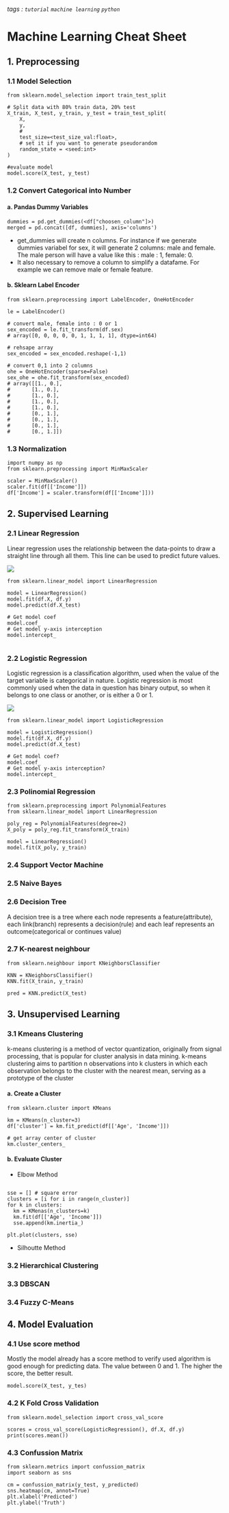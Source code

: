 ###### tags : `tutorial` `machine learning` `python`

# Machine Learning Cheat Sheet

## 1. Preprocessing
### 1.1 Model Selection

```
from sklearn.model_selection import train_test_split

# Split data with 80% train data, 20% test 
X_train, X_test, y_train, y_test = train_test_split(
    X, 
    y, 
    # 
    test_size=<test_size_val:float>,
    # set it if you want to generate pseudorandom
    random_state = <seed:int>  
)

#evaluate model
model.score(X_test, y_test)
```
### 1.2 Convert Categorical into Number
#### a. Pandas Dummy Variables

```
dummies = pd.get_dummies(<df["choosen_column"]>)
merged = pd.concat([df, dummies], axis='columns')
```
- get_dummies will create n columns. For instance if we generate dummies variabel for sex, it will generate 2 columns: male and female. The male person will have a value like this : male : 1, female: 0.   
- It also necessary to remove a column to simplify a datafame. For example we can remove male or female feature. 


#### b. Sklearn Label Encoder
```
from sklearn.preprocessing import LabelEncoder, OneHotEncoder

le = LabelEncoder()

# convert male, female into : 0 or 1
sex_encoded = le.fit_transform(df.sex)
# array([0, 0, 0, 0, 0, 1, 1, 1, 1], dtype=int64)

# rehsape array
sex_encoded = sex_encoded.reshape(-1,1)

# convert 0,1 into 2 columns
ohe = OneHotEncoder(sparse=False)
sex_ohe = ohe.fit_transform(sex_encoded)
# array([[1., 0.],
#       [1., 0.],
#       [1., 0.],
#       [1., 0.],
#       [1., 0.],
#       [0., 1.],
#       [0., 1.],
#       [0., 1.],
#       [0., 1.]])
```

### 1.3 Normalization
```
import numpy as np
from sklearn.preprocessing import MinMaxScaler

scaler = MinMaxScaler()
scaler.fit(df[['Income']])
df['Income'] = scaler.transform(df[['Income']]))

```

## 2. Supervised Learning
### 2.1 Linear Regression

Linear regression uses the relationship between the data-points to draw a straight line through all them. This line can be used to predict future values.

![](https://i.imgur.com/aadHcgi.png)

```
from sklearn.linear_model import LinearRegression

model = LinearRegression()
model.fit(df.X, df.y)
model.predict(df.X_test)

# Get model coef
model.coef_ 
# Get model y-axis interception
model.intercept_


```

### 2.2 Logistic Regression

Logistic regression is a classification algorithm, used when the value of the target variable is categorical in nature. Logistic regression is most commonly used when the data in question has binary output, so when it belongs to one class or another, or is either a 0 or 1.

![](https://i.imgur.com/ajD4vT6.jpg)

```
from sklearn.linear_model import LogisticRegression

model = LogisticRegression()
model.fit(df.X, df.y)
model.predict(df.X_test)

# Get model coef?
model.coef_ 
# Get model y-axis interception?
model.intercept_

```

### 2.3 Polinomial Regression

```
from sklearn.preprocessing import PolynomialFeatures
from sklearn.linear_model import LinearRegression

poly_reg = PolynomialFeatures(degree=2)
X_poly = poly_reg.fit_transform(X_train)

model = LinearRegression()  
model.fit(X_poly, y_train)

```

### 2.4 Support Vector Machine


### 2.5 Naive Bayes
### 2.6 Decision Tree

A decision tree is a tree where each node represents a feature(attribute), each link(branch) represents a decision(rule) and each leaf represents an outcome(categorical or continues value)


### 2.7 K-nearest neighbour

```
from sklearn.neighbour import KNeighborsClassifier

KNN = KNeighborsClassifier()
KNN.fit(X_train, y_train)

pred = KNN.predict(X_test)
```




## 3. Unsupervised Learning

### 3.1 Kmeans Clustering

k-means clustering is a method of vector quantization, originally from signal processing, that is popular for cluster analysis in data mining. k-means clustering aims to partition n observations into k clusters in which each observation belongs to the cluster with the nearest mean, serving as a prototype of the cluster

#### a. Create a Cluster
```
from sklearn.cluster import KMeans

km = KMeans(n_cluster=3)
df['cluster'] = km.fit_predict(df[['Age', 'Income']])

# get array center of cluster
km.cluster_centers_
```

#### b. Evaluate Cluster
- Elbow Method
```

sse = [] # square error
clusters = [i for i in range(n_cluster)]
for k in clusters:
  km = KMenas(n_clusters=k)
  km.fit(df[['Age', 'Income']])
  sse.append(km.inertia_)

plt.plot(clusters, sse)
```
- Silhoutte Method


### 3.2 Hierarchical Clustering
### 3.3 DBSCAN
### 3.4 Fuzzy C-Means

## 4. Model Evaluation
### 4.1 Use score method
Mostly the model already has a score method to verify used algorithm is good enough for predicting data. The value between 0 and 1. The higher the score, the better result. 

```
model.score(X_test, y_tes)

```

### 4.2 K Fold Cross Validation
```
from sklearn.model_selection import cross_val_score

scores = cross_val_score(LogisticRegression(), df.X, df.y)
print(scores.mean())
```

### 4.3 Confussion Matrix
```
from sklearn.metrics import confussion_matrix
import seaborn as sns

cm = confussion_matrix(y_test, y_predicted)
sns.heatmap(cm, annot=True)
plt.xlabel('Predicted')
plt.ylabel('Truth')

```
